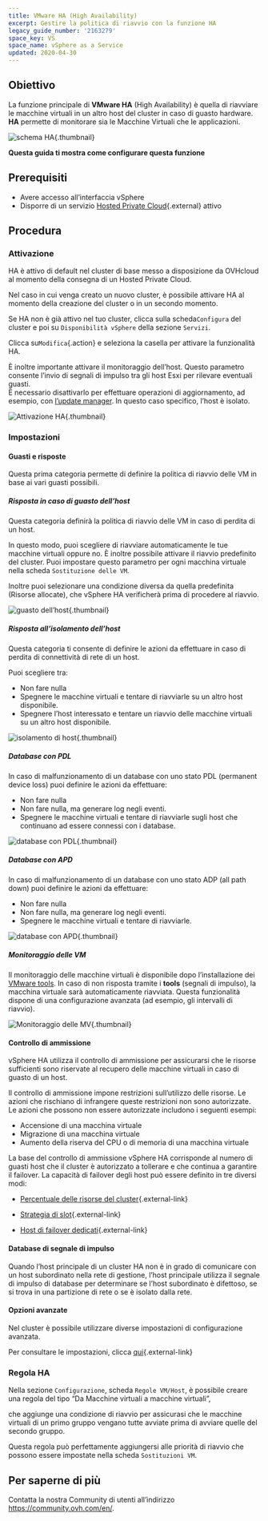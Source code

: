 ```yaml
---
title: VMware HA (High Availability)
excerpt: Gestire la politica di riavvio con la funzione HA
legacy_guide_number: '2163279'
space_key: VS
space_name: vSphere as a Service
updated: 2020-04-30
---
```


## Obiettivo

La funzione principale di **VMware HA** (High Availability) è quella di riavviare le macchine virtuali in un altro host del cluster in caso di guasto hardware.  **HA** permette di monitorare sia le Macchine Virtuali che le applicazioni. 

![schema HA](images/HA3.png){.thumbnail}

**Questa guida ti mostra come configurare questa funzione**

## Prerequisiti

- Avere accesso all’interfaccia vSphere
- Disporre di un servizio [Hosted Private Cloud](https://www.ovhcloud.com/it/enterprise/products/hosted-private-cloud/){.external} attivo

## Procedura

### Attivazione

HA è attivo di default nel cluster di base messo a disposizione da OVHcloud al momento della consegna di un Hosted Private Cloud.

Nel caso in cui venga creato un nuovo cluster, è possibile attivare HA al momento della creazione del cluster o in un secondo momento. 

Se HA non è già attivo nel tuo cluster, clicca sulla scheda`Configura` del cluster e poi su `Disponibilità vSphere` della sezione `Servizi`.

Clicca su`Modifica`{.action} e seleziona la casella per attivare la funzionalità HA.

È inoltre importante attivare il monitoraggio dell’host. Questo parametro consente l’invio di segnali di impulso tra gli host Esxi per rilevare eventuali guasti.  
È necessario disattivarlo per effettuare operazioni di aggiornamento, ad esempio, con [l’update manager](/pages/hosted_private_cloud/hosted_private_cloud_powered_by_vmware/vmware_update_manager). In questo caso specifico, l’host è isolato.

![Attivazione HA](images/HA.png){.thumbnail}

### Impostazioni

#### Guasti e risposte

Questa prima categoria permette di definire la politica di riavvio delle VM in base ai vari guasti possibili.

##### Risposta in caso di guasto dell’host

Questa categoria definirà la politica di riavvio delle VM in caso di perdita di un host.

In questo modo, puoi scegliere di riavviare automaticamente le tue macchine virtuali oppure no.
È inoltre possibile attivare il riavvio predefinito del cluster. Puoi impostare questo parametro per ogni macchina virtuale nella scheda `Sostituzione delle VM`.

Inoltre puoi selezionare una condizione diversa da quella predefinita (Risorse allocate), che vSphere HA verificherà prima di procedere al riavvio.

![guasto dell’host](images/HAparam1.PNG){.thumbnail}

##### Risposta all’isolamento dell’host

Questa categoria ti consente di definire le azioni da effettuare in caso di perdita di connettività di rete di un host.

Puoi scegliere tra: 

- Non fare nulla
- Spegnere le macchine virtuali e tentare di riavviarle su un altro host disponibile.
- Spegnere l’host interessato e tentare un riavvio delle macchine virtuali su un altro host disponibile.

![isolamento di host](images/HAparam2.PNG){.thumbnail}

##### Database con PDL

In caso di malfunzionamento di un database con uno stato PDL (permanent device loss) puoi definire le azioni da effettuare:

- Non fare nulla
- Non fare nulla, ma generare log negli eventi.
- Spegnere le macchine virtuali e tentare di riavviarle sugli host che continuano ad essere connessi con i database.

![database con PDL](images/HAparam3.PNG){.thumbnail}

##### Database con APD

In caso di malfunzionamento di un database con uno stato ADP (all path down) puoi definire le azioni da effettuare:

- Non fare nulla
- Non fare nulla, ma generare log negli eventi.
- Spegnere le macchine virtuali e tentare di riavviarle.

![database con APD](images/HAparam4.PNG){.thumbnail}

##### Monitoraggio delle VM

Il monitoraggio delle macchine virtuali è disponibile dopo l’installazione dei [VMware tools](/pages/hosted_private_cloud/hosted_private_cloud_powered_by_vmware/vmware_tools_install).
In caso di non risposta tramite i **tools** (segnali di impulso), la macchina virtuale sarà automaticamente riavviata. Questa funzionalità dispone di una configurazione avanzata (ad esempio, gli intervalli di riavvio).

![Monitoraggio delle MV](images/HAparam5.PNG){.thumbnail}

#### Controllo di ammissione

vSphere HA utilizza il controllo di ammissione per assicurarsi che le risorse sufficienti sono riservate al recupero delle macchine virtuali in caso di guasto di un host.

Il controllo di ammissione impone restrizioni sull’utilizzo delle risorse. Le azioni che rischiano di infrangere queste restrizioni non sono autorizzate. Le azioni che possono non essere autorizzate includono i seguenti esempi:

- Accensione di una macchina virtuale
- Migrazione di una macchina virtuale
- Aumento della riserva del CPU o di memoria di una macchina virtuale

La base del controllo di ammissione vSphere HA corrisponde al numero di guasti host che il cluster è autorizzato a tollerare e che continua a garantire il failover. La capacità di failover degli host può essere definito in tre diversi modi:

- [Percentuale delle risorse del cluster](https://docs.vmware.com/fr/VMware-vSphere/6.5/com.vmware.vsphere.avail.doc/GUID-FAFEFEFF-56F7-4CDF-A682-FC3C62A29A95.html){.external-link}

- [Strategia di slot](https://docs.vmware.com/fr/VMware-vSphere/6.5/com.vmware.vsphere.avail.doc/GUID-85D9737E-769C-40B6-AB73-F58DA1A451F0.html){.external-link}

- [Host di failover dedicati](https://docs.vmware.com/fr/VMware-vSphere/6.5/com.vmware.vsphere.avail.doc/GUID-C4F5F9EE-4235-4151-BEBE-FCB2A752407B.html){.external-link}

#### Database di segnale di impulso

Quando l’host principale di un cluster HA non è in grado di comunicare con un host subordinato nella rete di gestione, l’host principale utilizza il segnale di impulso di database per determinare se l’host subordinato è difettoso, se si trova in una partizione di rete o se è isolato dalla rete.

#### Opzioni avanzate

Nel cluster è possibile utilizzare diverse impostazioni di configurazione avanzata.

Per consultare le impostazioni, clicca [qui](https://docs.vmware.com/fr/VMware-vSphere/6.5/com.vmware.vsphere.avail.doc/GUID-E0161CB5-BD3F-425F-A7E0-BF83B005FECA.html){.external-link}

### Regola HA

Nella sezione `Configurazione`, scheda `Regole VM/Host`, è possibile creare una regola del tipo “Da Macchine virtuali a macchine virtuali”,

che aggiunge una condizione di riavvio per assicurasi che le macchine virtuali di un primo gruppo vengano tutte avviate prima di avviare quelle del secondo gruppo.

Questa regola può perfettamente aggiungersi alle priorità di riavvio che possono essere impostate nella scheda `Sostituzioni VM`.

## Per saperne di più

Contatta la nostra Community di utenti all’indirizzo <https://community.ovh.com/en/>.
